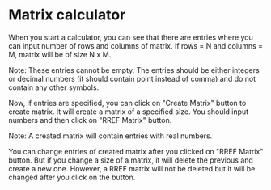 # Matrix calculator

When you start a calculator, you can see that there are entries where you can input number of rows and columns of matrix.
If rows = N and columns = M, matrix will be of size N x M.

Note: These entries cannot be empty. The entries should be either integers or decimal numbers (it should contain point instead of comma) and do not contain any other symbols.

Now, if entries are specified, you can click on "Create Matrix" button to create matrix. It will create a matrix of a specified size. You should input numbers and then click on "RREF Matrix" button.

Note: A created matrix will contain entries with real numbers.

You can change entries of created matrix after you clicked on "RREF Matrix" button. But if you change a size of a matrix, it will delete the previous and create a new one. However, a RREF matrix will not be deleted but it will be changed after you click on the button.
